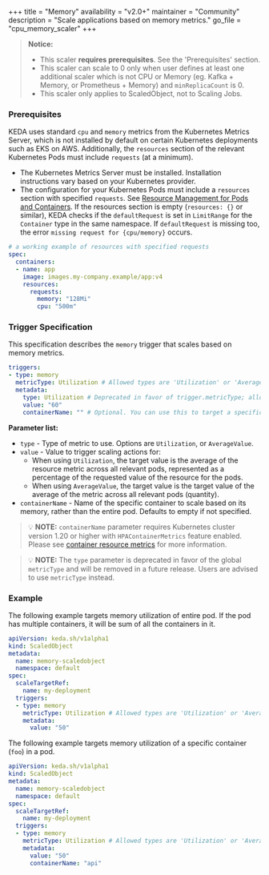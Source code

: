 +++
title = "Memory"
availability = "v2.0+"
maintainer = "Community"
description = "Scale applications based on memory metrics."
go_file = "cpu_memory_scaler"
+++

> **Notice:**
> - This scaler **requires prerequisites**. See the 'Prerequisites' section.
> - This scaler can scale to 0 only when user defines at least one additional scaler which is not CPU or Memory (eg. Kafka + Memory, or Prometheus + Memory) and `minReplicaCount` is 0.
> - This scaler only applies to ScaledObject, not to Scaling Jobs.

### Prerequisites

KEDA uses standard `cpu` and `memory` metrics from the Kubernetes Metrics Server, which is not installed by default on certain Kubernetes deployments such as EKS on AWS. Additionally, the `resources` section of the relevant Kubernetes Pods must include `requests` (at a minimum).

- The Kubernetes Metrics Server must be installed. Installation instructions vary based on your Kubernetes provider.
- The configuration for your Kubernetes Pods must include a `resources` section with specified `requests`. See [Resource Management for Pods and Containers](https://kubernetes.io/docs/concepts/configuration/manage-resources-containers/). If the resources section is empty (`resources: {}` or similar), KEDA checks if the `defaultRequest` is set in `LimitRange` for the `Container` type in the same namespace. If `defaultRequest` is missing too, the error `missing request for {cpu/memory}` occurs.

```yaml
# a working example of resources with specified requests
spec:
  containers:
  - name: app
    image: images.my-company.example/app:v4
    resources:
      requests:
        memory: "128Mi"
        cpu: "500m"
```

### Trigger Specification

This specification describes the `memory` trigger that scales based on memory metrics.

```yaml
triggers:
- type: memory
  metricType: Utilization # Allowed types are 'Utilization' or 'AverageValue'
  metadata:
    type: Utilization # Deprecated in favor of trigger.metricType; allowed types are 'Utilization' or 'AverageValue'
    value: "60"
    containerName: "" # Optional. You can use this to target a specific container in a pod
```

**Parameter list:**

- `type` - Type of metric to use. Options are `Utilization`, or `AverageValue`.
- `value` - Value to trigger scaling actions for:
	- When using `Utilization`, the target value is the average of the resource metric across all relevant pods, represented as a percentage of the requested value of the resource for the pods.
	- When using `AverageValue`, the target value is the target value of the average of the metric across all relevant pods (quantity).
- `containerName` - Name of the specific container to scale based on its memory, rather than the entire pod. Defaults to empty if not specified.

> 💡 **NOTE:** `containerName` parameter requires Kubernetes cluster version 1.20 or higher with `HPAContainerMetrics` feature enabled. Please see [container resource metrics](https://kubernetes.io/docs/tasks/run-application/horizontal-pod-autoscale/#container-resource-metrics) for more information.

> 💡 **NOTE:** The `type` parameter is deprecated in favor of the global `metricType` and will be removed in a future release. Users are advised to use `metricType` instead.

### Example

The following example targets memory utilization of entire pod. If the pod has multiple containers, it will be sum of all the containers in it.

```yaml
apiVersion: keda.sh/v1alpha1
kind: ScaledObject
metadata:
  name: memory-scaledobject
  namespace: default
spec:
  scaleTargetRef:
    name: my-deployment
  triggers:
  - type: memory
    metricType: Utilization # Allowed types are 'Utilization' or 'AverageValue'
    metadata:
      value: "50"
```

The following example targets memory utilization of a specific container (`foo`) in a pod.

```yaml
apiVersion: keda.sh/v1alpha1
kind: ScaledObject
metadata:
  name: memory-scaledobject
  namespace: default
spec:
  scaleTargetRef:
    name: my-deployment
  triggers:
  - type: memory
    metricType: Utilization # Allowed types are 'Utilization' or 'AverageValue'
    metadata:
      value: "50"
      containerName: "api"
```
